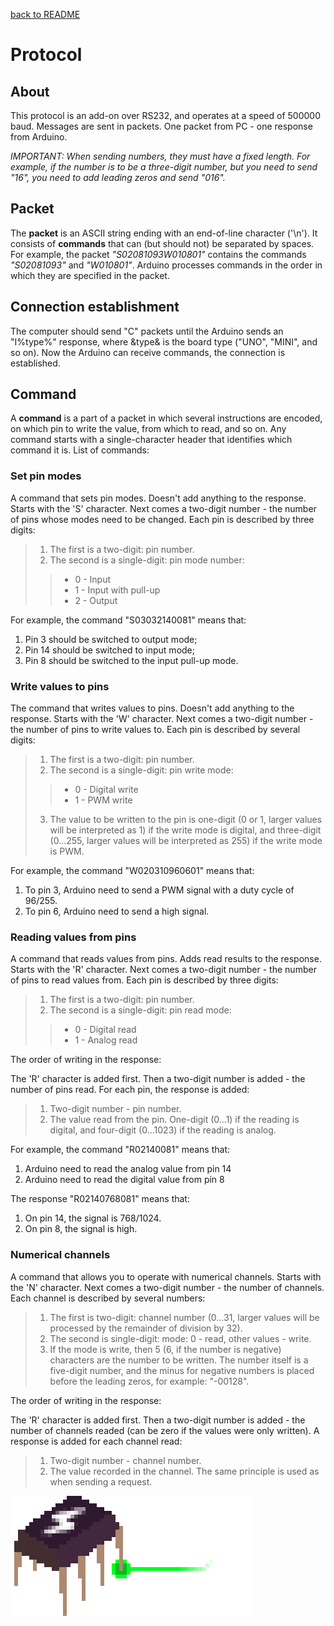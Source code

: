 [back to README](./README.md)
# Protocol

## About
This protocol is an add-on over RS232, and operates at a speed of 500000 baud.
Messages are sent in packets. One packet from PC - one response from Arduino.

*IMPORTANT: When sending numbers, they must have a fixed length.
For example, if the number is to be a three-digit number, but you need to send "16", you need to add leading zeros and send "016".*

## Packet
The **packet** is an ASCII string ending with an end-of-line character ('\n'). It consists of **commands** that can (but should not) be separated by spaces.
For example, the packet *"S02081093W010801"* contains the commands *"S02081093"* and *"W010801"*. Arduino processes commands in the order in which they are specified in the packet.

## Connection establishment
The computer should send "C" packets until the Arduino sends an "I%type%" response, where &type& is the board type ("UNO", "MINI", and so on).
Now the Arduino can receive commands, the connection is established.

## Command
A **command** is a part of a packet in which several instructions are encoded, on which pin to write the value, from which to read, and so on.
Any command starts with a single-character header that identifies which command it is. List of commands:

### Set pin modes
A command that sets pin modes. Doesn't add anything to the response. Starts with the 'S' character.
Next comes a two-digit number - the number of pins whose modes need to be changed.
Each pin is described by three digits:
>1) The first is a two-digit: pin number.
>2) The second is a single-digit: pin mode number:
>>* 0 - Input
>>* 1 - Input with pull-up
>>* 2 - Output

For example, the command "S03032140081" means that:
1) Pin 3 should be switched to output mode;
2) Pin 14 should be switched to input mode;
3) Pin 8 should be switched to the input pull-up mode.

### Write values to pins
The command that writes values to pins. Doesn't add anything to the response. Starts with the 'W' character.
Next comes a two-digit number - the number of pins to write values to.
Each pin is described by several digits:
>1) The first is a two-digit: pin number.
>2) The second is a single-digit: pin write mode:
>>* 0 - Digital write
>>* 1 - PWM write
>3) The value to be written to the pin is one-digit (0 or 1, larger values will be interpreted as 1) if the write mode is digital, and three-digit (0...255, larger values will be interpreted as 255) if the write mode is PWM.

For example, the command "W020310960601" means that:
1) To pin 3, Arduino need to send a PWM signal with a duty cycle of 96/255.
2) To pin 6, Arduino need to send a high signal.

### Reading values from pins
A command that reads values from pins. Adds read results to the response. Starts with the 'R' character.
Next comes a two-digit number - the number of pins to read values from. Each pin is described by three digits:
>1) The first is a two-digit: pin number.
>2) The second is a single-digit: pin read mode:
>>* 0 - Digital read
>>* 1 - Analog read

The order of writing in the response:

The 'R' character is added first.
Then a two-digit number is added - the number of pins read. For each pin, the response is added:
>1) Two-digit number - pin number.
>2) The value read from the pin. One-digit (0...1) if the reading is digital, and four-digit (0...1023) if the reading is analog.

For example, the command "R02140081" means that:
1) Arduino need to read the analog value from pin 14
2) Arduino need to read the digital value from pin 8

The response "R02140768081" means that:
1) On pin 14, the signal is 768/1024.
2) On pin 8, the signal is high.

### Numerical channels
A command that allows you to operate with numerical channels. Starts with the 'N' character.
Next comes a two-digit number - the number of channels. Each channel is described by several numbers:
>1) The first is two-digit: channel number (0...31, larger values will be processed by the remainder of division by 32).
>2) The second is single-digit: mode: 0 - read, other values - write.
>3) If the mode is write, then 5 (6, if the number is negative) characters are the number to be written.
The number itself is a five-digit number, and the minus for negative numbers is placed before the leading zeros,
for example: "-00128".

The order of writing in the response:

The 'R' character is added first.
Then a two-digit number is added - the number of channels readed (can be zero if the values were only written).
A response is added for each channel read:
>1) Two-digit number - channel number.
>2) The value recorded in the channel. The same principle is used as when sending a request.

![logo](https://raw.githubusercontent.com/KirillAldashkin/ElectricalAge-Arduino-Library/main/graphics/bottom.png)
